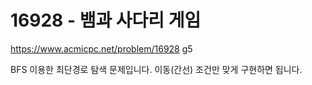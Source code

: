 # 16928 - 뱀과 사다리 게임

<https://www.acmicpc.net/problem/16928> g5

BFS 이용한 최단경로 탐색 문제입니다.
이동(간선) 조건만 맞게 구현하면 됩니다.
